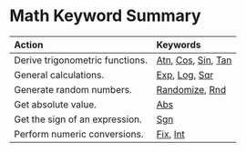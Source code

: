 
# Math Keyword Summary


|**Action**|**Keywords**|
|:-----|:-----|
|Derive trigonometric functions.| [Atn](ab5272cf-b372-8665-28c6-ee0318aa9bac.md),  [Cos](a08a4706-223b-3d94-838a-4ac92b04744a.md),  [Sin](94829038-6b78-3dbf-cfe0-558caf343ff1.md),  [Tan](4f567334-c397-ccd3-48c9-c42cc630cc79.md)|
|General calculations.| [Exp](cd9d5f30-63b5-2025-1b23-4fbed4aeef1e.md),  [Log](09ff0a30-0138-cfad-6cb8-2172c8ff37f2.md),  [Sqr](ce2add56-f943-9470-0caa-befda14d124a.md)|
|Generate random numbers.| [Randomize](b09ed4eb-1e05-c904-7cd5-482fea785ce6.md),  [Rnd](57b9e8f9-6e3e-e68b-f5a4-c9c312b74426.md)|
|Get absolute value.| [Abs](b2184f54-bf2b-a3da-f1c8-b38575a213eb.md)|
|Get the sign of an expression.| [Sgn](9da078d4-8c97-ea76-c095-46a4e46518ac.md)|
|Perform numeric conversions.| [Fix](32ce40ac-fdf8-bd6d-e7f9-154c480a9602.md),  [Int](32ce40ac-fdf8-bd6d-e7f9-154c480a9602.md)|
